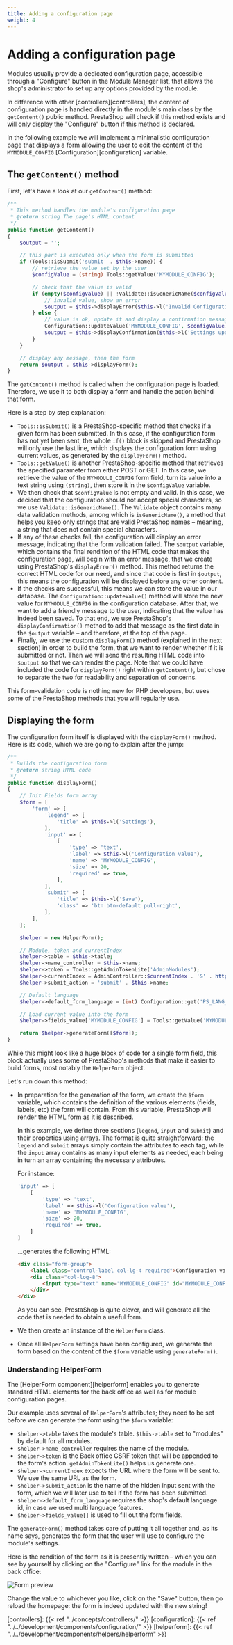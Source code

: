 ```yaml
---
title: Adding a configuration page
weight: 4
---
```


# Adding a configuration page

Modules usually provide a dedicated configuration page, accessible through a "Configure" button in the Module Manager list, that allows the shop's administrator to set up any options provided by the module. 

In difference with other [controllers][controllers], the content of configuration page is handled directly in the module's main class by the `getContent()` public method. PrestaShop will check if this method exists and will only display the "Configure" button if this method is declared.

In the following example we will implement a minimalistic configuration page that displays a form allowing the user to edit the content of the `MYMODULE_CONFIG` [Configuration][configuration] variable.

## The `getContent()` method

First, let's have a look at our `getContent()` method:

```php
/**
 * This method handles the module's configuration page
 * @return string The page's HTML content 
 */
public function getContent()
{
    $output = '';

    // this part is executed only when the form is submitted
    if (Tools::isSubmit('submit' . $this->name)) {
        // retrieve the value set by the user
        $configValue = (string) Tools::getValue('MYMODULE_CONFIG');

        // check that the value is valid
        if (empty($configValue) || !Validate::isGenericName($configValue)) {
            // invalid value, show an error
            $output = $this->displayError($this->l('Invalid Configuration value'));
        } else {
            // value is ok, update it and display a confirmation message
            Configuration::updateValue('MYMODULE_CONFIG', $configValue);
            $output = $this->displayConfirmation($this->l('Settings updated'));
        }
    }

    // display any message, then the form
    return $output . $this->displayForm();
}
```

The `getContent()` method is called when the configuration page is loaded. Therefore, we use it to both display a form and handle the action behind that form.

Here is a step by step explanation:

- `Tools::isSubmit()` is a PrestaShop-specific method that checks if a given form has been submitted. In this case, if the configuration form has not yet been sent, the whole `if()` block is skipped and PrestaShop will only use the last line, which displays the configuration form using current values, as generated by the `displayForm()` method.
- `Tools::getValue()` is another PrestaShop-specific method that retrieves the specified parameter from either POST or GET. In this case, we retrieve the value of the `MYMODULE_CONFIG` form field, turn its value into a text string using `(string)`, then store it in the `$configValue` variable.
- We then check that `$configValue` is not empty and valid. In this case, we decided that the configuration should not accept special characters, so we use `Validate::isGenericName()`. The `Validate` object contains many data validation methods, among which is `isGenericName()`, a method that helps you keep only strings that are valid PrestaShop names – meaning, a string that does not contain special characters.
- If any of these checks fail, the configuration will display an error message, indicating that the form validation failed. The `$output` variable, which contains the final rendition of the HTML code that makes the configuration page, will begin with an error message, that we create using PrestaShop's `displayError()` method. This method returns the correct HTML code for our need, and since that code is first in `$output`, this means the configuration will be displayed before any other content.
- If the checks are successful, this means we can store the value in our database. The `Configuration::updateValue()` method will store the new value for `MYMODULE_CONFIG` in the configuration database. After that, we want to add a friendly message to the user, indicating that the value has indeed been saved. To that end, we use PrestaShop's `displayConfirmation()` method to add that message as the first data in the `$output` variable – and therefore, at the top of the page.
- Finally, we use the custom `displayForm()` method (explained in the next section) in order to build the form, that we want to render whether if it is submitted or not. Then we will send the resulting HTML code into `$output` so that we can render the page. Note that we could have included the code for `displayForm()` right within `getContent()`, but chose to separate the two for readability and separation of concerns.

This form-validation code is nothing new for PHP developers, but uses some of the PrestaShop methods that you will regularly use.

## Displaying the form

The configuration form itself is displayed with the `displayForm()` method. Here is its code, which we are going to explain after the jump:

```php
/**
 * Builds the configuration form
 * @return string HTML code
 */
public function displayForm()
{
    // Init Fields form array
    $form = [
        'form' => [
            'legend' => [
                'title' => $this->l('Settings'),
            ],
            'input' => [
                [
                    'type' => 'text',
                    'label' => $this->l('Configuration value'),
                    'name' => 'MYMODULE_CONFIG',
                    'size' => 20,
                    'required' => true,
                ],
            ],
            'submit' => [
                'title' => $this->l('Save'),
                'class' => 'btn btn-default pull-right',
            ],
        ],
    ];

    $helper = new HelperForm();

    // Module, token and currentIndex
    $helper->table = $this->table;
    $helper->name_controller = $this->name;
    $helper->token = Tools::getAdminTokenLite('AdminModules');
    $helper->currentIndex = AdminController::$currentIndex . '&' . http_build_query(['configure' => $this->name]);
    $helper->submit_action = 'submit' . $this->name;

    // Default language
    $helper->default_form_language = (int) Configuration::get('PS_LANG_DEFAULT');

    // Load current value into the form
    $helper->fields_value['MYMODULE_CONFIG'] = Tools::getValue('MYMODULE_CONFIG', Configuration::get('MYMODULE_CONFIG'));

    return $helper->generateForm([$form]);
}
```

While this might look like a huge block of code for a single form field, this block actually uses some of PrestaShop's methods that make it easier to build forms, most notably the `HelperForm` object.

Let's run down this method:

- In preparation for the generation of the form, we create the `$form` variable, which contains the definition of the various elements (fields, labels, etc) the form will contain. From this variable, PrestaShop will render the HTML form as it is described.  

    In this example, we define three sections (`legend`, `input` and `submit`) and their properties using arrays. The format is quite straightforward: the `legend` and `submit` arrays simply contain the attributes to each tag, while the `input` array contains as many input elements as needed, each being in turn an array containing the necessary attributes.  
  
    For instance:

    ```php
    'input' => [
        [
            'type' => 'text',
            'label' => $this->l('Configuration value'),
            'name' => 'MYMODULE_CONFIG',
            'size' => 20,
            'required' => true,
        ]
    ]
    ```
    
    ...generates the following HTML:

    ```html
    <div class="form-group">
        <label class="control-label col-lg-4 required">Configuration value</label>
        <div class="col-log-8">
            <input type="text" name="MYMODULE_CONFIG" id="MYMODULE_CONFIG" class="" size="20" value="my friend" required="required">
        </div>
    </div>
    ```

    As you can see, PrestaShop is quite clever, and will generate all the code that is needed to obtain a useful form.  

- We then create an instance of the `HelperForm` class.
- Once all `HelperForm` settings have been configured, we generate the form based on the content of the `$form` variable using `generateForm()`.

### Understanding HelperForm

The [HelperForm component][helperform] enables you to generate standard HTML elements for the back office as well as for module configuration pages.

Our example uses several of `HelperForm`'s attributes; they need to be set before we can generate the form using the `$form` variable:

- `$helper->table` takes the module's table. `$this->table` set to "modules" by default for all modules.
- `$helper->name_controller` requires the name of the module.
- `$helper->token` is the Back office CSRF token that will be appended to the form's action. `getAdminTokenLite()` helps us generate one.
- `$helper->currentIndex` expects the URL where the form will be sent to. We use the same URL as the form.
- `$helper->submit_action` is the name of the hidden input sent with the form, which we will later use to tell if the form has been submitted.
- `$helper->default_form_language` requires the shop's default language id, in case we used multi language features.
- `$helper->fields_value[]` is used to fill out the form fields.

The `generateForm()` method takes care of putting it all together and, as its name says, generates the form that the user will use to configure the module's settings.

Here is the rendition of the form as it is presently written – which you can see by yourself by clicking on the "Configure" link for the module in the back office:

![Form preview](../img/configuration-form.png)

Change the value to whichever you like, click on the "Save" button, then go reload the homepage: the form is indeed updated with the new string!

[controllers]: {{< ref "../concepts/controllers/" >}}
[configuration]: {{< ref "../../development/components/configuration/" >}}
[helperform]: {{< ref "../../development/components/helpers/helperform" >}}
